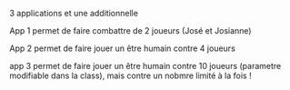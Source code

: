 
3 applications et une additionnelle 


App 1 permet de faire combattre de 2 joueurs (José et Josianne)

App 2 permet de faire jouer un être humain contre 4 joueurs 

app 3 permet de faire jouer un être humain contre 10 joueurs (parametre modifiable dans la class), mais contre un nobmre limité à la fois !